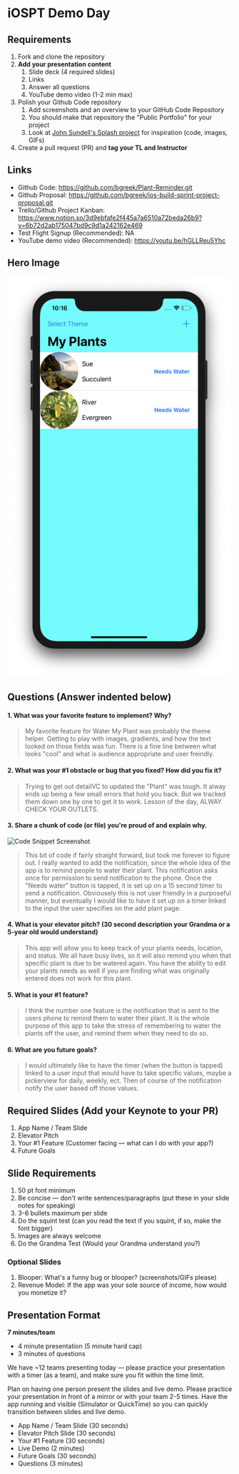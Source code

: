 # iOSPT Demo Day

## Requirements

1. Fork and clone the repository
2. **Add your presentation content**
    1. Slide deck (4 required slides)
    2. Links
    3. Answer all questions 
    4. YouTube demo video (1-2 min max)
3. Polish your Github Code repository
    1. Add screenshots and an overview to your GitHub Code Repository
    2. You should make that repository the "Public Portfolio" for your project
    3. Look at [John Sundell's Splash project](https://github.com/JohnSundell/Splash) for inspiration (code, images, GIFs)
4. Create a pull request (PR) and **tag your TL and Instructor**

## Links

* Github Code: https://github.com/bgreek/Plant-Reminder.git
* Github Proposal: https://github.com/bgreek/ios-build-sprint-project-proposal.git
* Trello/Github Project Kanban: https://www.notion.so/3d9ebfafe2f445a7a6510a72beda26b9?v=6b72d2ab175047bd9c9d1a242162e469
* Test Flight Signup (Recommended): NA
* YouTube demo video (Recommended): https://youtu.be/hGLLReu5Yhc

## Hero Image

<img src="Water My Plant Main Screen.png" width="500">

## Questions (Answer indented below)

#### 1. What was your favorite feature to implement? Why?

> My favorite feature for Water My Plant was probably the theme helper. Getting to play with images, gradients, and how the text looked on those fields was fun. There is a fine line between what looks "cool" and what is audience appropriate and user freindly. 

#### 2. What was your #1 obstacle or bug that you fixed? How did you fix it?

> Trying to get out detailVC to updated the "Plant" was tough. It alway ends up being a few small errors that hold you back. But we tracked them down one by one to get it to work. Lesson of the day, ALWAY CHECK YOUR OUTLETS.
  
#### 3. Share a chunk of code (or file) you're proud of and explain why.

![Code Snippet Screenshot](https://github.com/bgreek/ios-pt-demo-day/blob/master/Code%20Snippet.png)
    
> This bit of code if fairly straight forward, but took me forever to figure out. I really wanted to add the notification, since the whole idea of the app is to remind people to water their plant. This notification asks once for permission to send notification to the phone. Once the "Needs water" button is tapped, it is set up on a 15 second timer to send a notification. Obviousely this is not user friendly in a purposeful manner, but eventually I would like to have it set up on a timer linked to the input the user specifies on the add plant page.
  
#### 4. What is your elevator pitch? (30 second description your Grandma or a 5-year old would understand)

> This app will allow you to keep track of your plants needs, location, and status. We all have busy lives, so it will also remind you when that specific plant is due to be watered again. You have the ability to edit your plants needs as well if you are finding what was originally entered does not work for this plant. 
  
#### 5. What is your #1 feature?

> I think the number one feature is the notification that is sent to the users phone to remind them to water their plant. It is the whole purpose of this app to take the stress of remembering to water the plants off the user, and remind them when they need to do so. 
  
#### 6. What are you future goals?

> I would ultimately like to have the timer (when the button is tapped) linked to a user input that would have to take specific values, maybe a pickerview for daily, weekly, ect. Then of course of the notification notify the user based off those values. 

## Required Slides (Add your Keynote to your PR)

1. App Name / Team Slide
2. Elevator Pitch
3. Your #1 Feature (Customer facing — what can I do with your app?)
4. Future Goals

## Slide Requirements

1. 50 pt font minimum
2. Be concise — don't write sentences/paragraphs (put these in your slide notes for speaking)
3. 3-6 bullets maximum per slide
4. Do the squint test (can you read the text if you squint, if so, make the font bigger)
6. Images are always welcome
7. Do the Grandma Test (Would your Grandma understand you?)

### Optional Slides

1. Blooper: What's a funny bug or blooper? (screenshots/GIFs please)
2. Revenue Model: If the app was your sole source of income, how would you monetize it?

## Presentation Format

**7 minutes/team**

* 4 minute presentation (5 minute hard cap)
* 3 minutes of questions

We have ~12 teams presenting today — please practice your presentation with a timer (as a team), and make sure you fit within the time limit.

Plan on having one person present the slides and live demo. Please practice your presentation in front of a mirror or with your team 2-5 times. Have the app running and visible (Simulator or QuickTime) so you can quickly transition between slides and live demo.

* App Name / Team Slide (30 seconds)
* Elevator Pitch Slide (30 seconds)
* Your #1 Feature (30 seconds)
* Live Demo (2 minutes)
* Future Goals (30 seconds)
* Questions (3 minutes)
